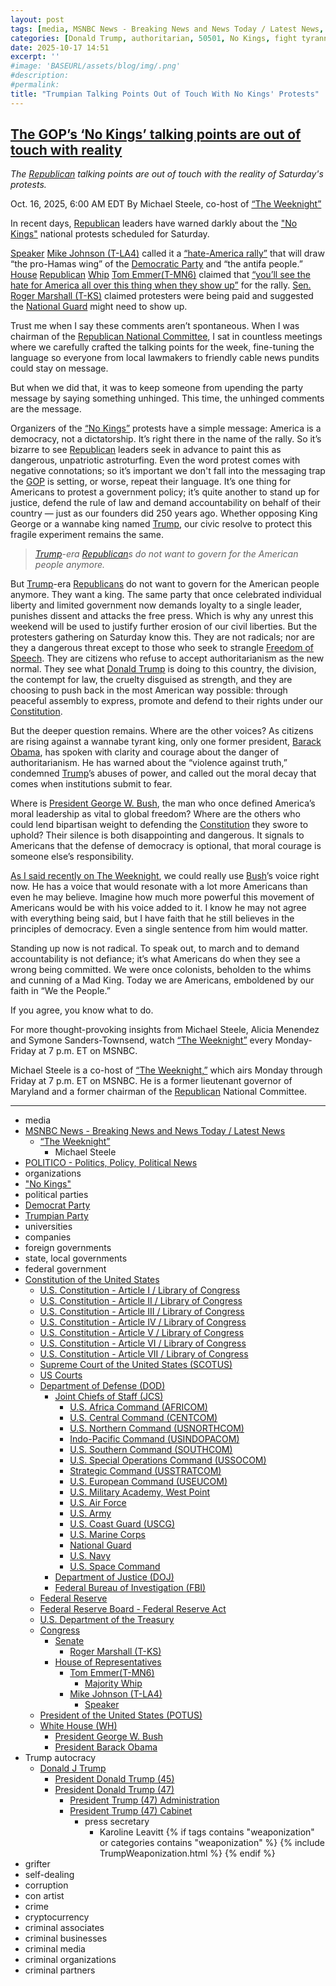 ```yaml
---
layout: post
tags: [media, MSNBC News - Breaking News and News Today / Latest News, “The Weeknight”, Michael Steele, POLITICO - Politics Policy Political News, organizations, “No Kings”, political parties, Democrat Party, Trumpian Party, universities, companies, foreign governments, state local governments, federal government, Constitution of the United States, U.S. Constitution - Article I / Library of Congress, U.S. Constitution - Article II / Library of Congress, U.S. Constitution - Article III / Library of Congress, U.S. Constitution - Article IV / Library of Congress, U.S. Constitution - Article V / Library of Congress, U.S. Constitution - Article VI / Library of Congress, U.S. Constitution - Article VII / Library of Congress, Supreme Court of the United States (SCOTUS), US Courts, Department of Defense (DOD), Joint Chiefs of Staff (JCS), U.S. Africa Command (AFRICOM), U.S. Central Command (CENTCOM), U.S. Northern Command (USNORTHCOM), Indo-Pacific Command (USINDOPACOM), U.S. Southern Command (SOUTHCOM), U.S. Special Operations Command (USSOCOM), Strategic Command (USSTRATCOM), U.S. European Command (USEUCOM), U.S. Military Academy West Point, U.S. Air Force, U.S. Army, U.S. Coast Guard (USCG), U.S. Marine Corps, National Guard, U.S. Navy, U.S. Space Command, Department of Justice (DOJ), Federal Bureau of Investigation (FBI), Federal Reserve, Federal Reserve Board - Federal Reserve Act, U.S. Department of the Treasury, Congress, Senate, Roger Marshall (T-KS), House of Representatives, Tom Emmer(T-MN6), Mike Johnson (T-LA4), Speaker, President of the United States (POTUS), White House (WH), President George W. Bush, President Barack Obama, Trump autocracy, Donald J Trump, President Donald Trump (45), President Donald Trump (47), President Trump (47) Administration, President Trump (47) Cabinet, press secretary, Karoline Leavitt, grifter, self-dealing, corruption, con artist, crime, cryptocurrency, criminal associates, criminal businesses, criminal media, criminal organizations, criminal partners]
categories: [Donald Trump, authoritarian, 50501, No Kings, fight tyranny, defend liberty, Ezra Levin, Leah Greenberg]
date: 2025-10-17 14:51
excerpt: ''
#image: 'BASEURL/assets/blog/img/.png'
#description:
#permalink:
title: "Trumpian Talking Points Out of Touch With No Kings' Protests"
---
```



## [The GOP’s ‘No Kings’ talking points are out of touch with reality](https://www.msnbc.com/opinion/msnbc-opinion/no-kings-protests-trump-republican-warnings-rcna237845)

*The [Republican](https://www.gop.com/) talking points are out of touch with the reality of Saturday's protests.*

Oct. 16, 2025, 6:00 AM EDT
By Michael Steele, co-host of [“The Weeknight”](https://www.msnbc.com/weeknight)

In recent days, [Republican](https://www.gop.com/) leaders have warned darkly about the ["No Kings"](https://www.nokings.org/) national protests scheduled for Saturday.

[Speaker](https://speaker.house.gov/) [Mike Johnson (T-LA4)](https://mikejohnson.house.gov/) called it a [“hate-America rally”](https://www.politico.com/news/2025/10/10/no-kings-protest-mike-johnson-00602705) that will ​​draw “the pro-Hamas wing” of the [Democratic Party](https://www.democrats.org/) and “the antifa people.” [House](https://www.house.gov/) [Republican](https://www.gop.com/) [Whip](https://www.majoritywhip.gov/) [Tom Emmer(T-MN6)](http://www.house.gov/representatives) claimed that [“you’ll see the hate for America all over this thing when they show up”](https://www.majoritywhip.gov/news/documentsingle.aspx?DocumentID=3518) for the rally. [Sen.](https://www.senate.gov/) [Roger Marshall (T-KS)](https://www.marshall.senate.gov/) claimed protesters were being paid and suggested the [National Guard](https://www.nationalguard.mil/) might need to show up.

Trust me when I say these comments aren’t spontaneous. When I was chairman of the [Republican National Committee](https://rnc.org/), I sat in countless meetings where we carefully crafted the talking points for the week, fine-tuning the language so everyone from local lawmakers to friendly cable news pundits could stay on message.

But when we did that, it was to keep someone from upending the party message by saying something unhinged. This time, the unhinged comments are the message.

Organizers of the [“No Kings”](https://www.nokings.org/) protests have a simple message: America is a democracy, not a dictatorship. It’s right there in the name of the rally. So it’s bizarre to see [Republican](https://www.gop.com/) leaders seek in advance to paint this as dangerous, unpatriotic astroturfing. Even the word protest comes with negative connotations; so it’s important we don't fall into the messaging trap the [GOP](https://www.gop.com/) is setting, or worse, repeat their language. It’s one thing for Americans to protest a government policy; it’s quite another to stand up for justice, defend the rule of law and demand accountability on behalf of their country — just as our founders did 250 years ago. Whether opposing King George or a wannabe king named [Trump](https://www.donaldjtrump.com/), our civic resolve to protect this fragile experiment remains the same.

> *[Trump](https://www.donaldjtrump.com/)-era [Republican](https://www.gop.com/)s do not want to govern for the American people anymore.*

But [Trump](https://www.donaldjtrump.com/)-era [Republicans](https://www.gop.com/) do not want to govern for the American people anymore. They want a king. The same party that once celebrated individual liberty and limited government now demands loyalty to a single leader, punishes dissent and attacks the free press. Which is why any unrest this weekend will be used to justify further erosion of our civil liberties. But the protesters gathering on Saturday know this. They are not radicals; nor are they a dangerous threat except to those who seek to strangle [Freedom of Speech](https://constitution.congress.gov/constitution/amendment-1/). They are citizens who refuse to accept authoritarianism as the new normal. They see what [Donald Trump](https://www.donaldjtrump.com/) is doing to this country, the division, the contempt for law, the cruelty disguised as strength, and they are choosing to push back in the most American way possible: through peaceful assembly to express, promote and defend to their rights under our [Constitution](https://constitution.congress.gov/constitution/).

But the deeper question remains. Where are the other voices? As citizens are rising against a wannabe tyrant king, only one former president, [Barack Obama](https://obamawhitehouse.archives.gov/), has spoken with clarity and courage about the danger of authoritarianism. He has warned about the “violence against truth,” condemned [Trump](https://www.donaldjtrump.com/)’s abuses of power, and called out the moral decay that comes when institutions submit to fear.

Where is [President George W. Bush](https://georgewbush-whitehouse.archives.gov/), the man who once defined America’s moral leadership as vital to global freedom? Where are the others who could lend bipartisan weight to defending the [Constitution](https://constitution.congress.gov/constitution/) they swore to uphold? Their silence is both disappointing and dangerous. It signals to Americans that the defense of democracy is optional, that moral courage is someone else’s responsibility.

[As I said recently on The Weeknight](https://www.msnbc.com/top-stories/latest/barack-obama-marc-maron-trump-national-guard-george-w-bush-rcna237648), we could really use [Bush](https://georgewbush-whitehouse.archives.gov/)’s voice right now. He has a voice that would resonate with a lot more Americans than even he may believe. Imagine how much more powerful this movement of Americans would be with his voice added to it. I know he may not agree with everything being said, but I have faith that he still believes in the principles of democracy. Even a single sentence from him would matter.

Standing up now is not radical. To speak out, to march and to demand accountability is not defiance; it’s what Americans do when they see a wrong being committed. We were once colonists, beholden to the whims and cunning of a Mad King. Today we are Americans, emboldened by our faith in “We the People.”

If you agree, you know what to do.

For more thought-provoking insights from Michael Steele, Alicia Menendez and Symone Sanders-Townsend, watch [“The Weeknight”](https://www.msnbc.com/weeknight) every Monday-Friday at 7 p.m. ET on MSNBC.

Michael Steele is a co-host of [“The Weeknight,”](https://www.msnbc.com/weeknight) which airs Monday through Friday at 7 p.m. ET on MSNBC. He is a former lieutenant governor of Maryland and a former chairman of the [Republican](https://www.gop.com/) National Committee.

----
- media
- [MSNBC News - Breaking News and News Today / Latest News](https://www.msnbc.com/)
    - [“The Weeknight”](https://www.msnbc.com/weeknight)
        - Michael Steele
- [POLITICO - Politics, Policy, Political News](https://www.politico.com/)
- organizations
- ["No Kings"](https://www.nokings.org/)
- political parties
- [Democrat Party](https://www.democrats.org/)
- [Trumpian Party](https://www.gop.com/)
- universities
- companies
- foreign governments
- state, local governments 
- federal government
- [Constitution of the United States](https://constitution.congress.gov/constitution/)
    - [U.S. Constitution - Article I / Library of Congress](https://constitution.congress.gov/constitution/article-1/)
    - [U.S. Constitution - Article II / Library of Congress](https://constitution.congress.gov/constitution/article-2/)
    - [U.S. Constitution - Article III / Library of Congress](https://constitution.congress.gov/constitution/article-3/)
    - [U.S. Constitution - Article IV / Library of Congress](https://constitution.congress.gov/constitution/article-4/)
    - [U.S. Constitution - Article V / Library of Congress](https://constitution.congress.gov/constitution/article-5/)
    - [U.S. Constitution - Article VI / Library of Congress](https://constitution.congress.gov/constitution/article-6/)
    - [U.S. Constitution - Article VII / Library of Congress](https://constitution.congress.gov/constitution/article-7/)
    - [Supreme Court of the United States (SCOTUS)](https://www.supremecourt.gov/)
    - [US Courts](https://www.uscourts.gov/)
    - [Department of Defense (DOD)](https://www.defense.gov/)
        - [Joint Chiefs of Staff (JCS)](https://www.jcs.mil/)
            - [U.S. Africa Command (AFRICOM)](https://www.africom.mil/)
            - [U.S. Central Command (CENTCOM)](https://www.centcom.mil/)
            - [U.S. Northern Command (USNORTHCOM)](https://www.northcom.mil/)
            - [Indo-Pacific Command (USINDOPACOM)](https://www.pacom.mil/)
            - [U.S. Southern Command (SOUTHCOM)](http://www.southcom.mil/)
            - [U.S. Special Operations Command (USSOCOM)](https://www.socom.mil/)
            - [Strategic Command (USSTRATCOM)](http://www.stratcom.mil/)
            - [U.S. European Command (USEUCOM)](https://www.eucom.mil/)
            - [U.S. Military Academy, West Point](https://www.westpoint.edu/)
            - [U.S. Air Force](https://www.af.mil/)
            - [U.S. Army](https://www.army.mil/)
            - [U.S. Coast Guard (USCG)](https://www.uscg.mil/)
            - [U.S. Marine Corps](https://www.marines.mil/)
            - [National Guard](https://www.nationalguard.mil/)
            - [U.S. Navy](https://www.navy.mil/)
            - [U.S. Space Command](https://www.spacecom.mil/)
        - [Department of Justice (DOJ)](https://www.justice.gov/)
        - [Federal Bureau of Investigation (FBI)](https://www.fbi.gov/)
    - [Federal Reserve](https://www.federalreserve.gov/)
    - [Federal Reserve Board - Federal Reserve Act](https://www.federalreserve.gov/aboutthefed/fract.htm)
    - [U.S. Department of the Treasury](https://home.treasury.gov/)
    - [Congress](https://www.congress.gov/)
        - [Senate](https://www.senate.gov/)
            - [Roger Marshall (T-KS)](https://www.marshall.senate.gov/)
        - [House of Representatives](https://www.house.gov/)
            - [Tom Emmer(T-MN6)](http://www.house.gov/representatives)
                - [Majority Whip](https://www.majoritywhip.gov/)
            - [Mike Johnson (T-LA4)](https://mikejohnson.house.gov/)
                - [Speaker](https://speaker.house.gov/)
    - [President of the United States (POTUS)](https://www.whitehouse.gov/)
    - [White House (WH)](https://www.whitehouse.gov/)
        - [President George W. Bush](https://georgewbush-whitehouse.archives.gov/)
        - [President Barack Obama](https://obamawhitehouse.archives.gov/)
- Trump autocracy
    - [Donald J Trump](https://www.donaldjtrump.com/)
        - [President Donald Trump (45)](https://trumpwhitehouse.archives.gov/)
        - [President Donald Trump (47)](https://www.whitehouse.gov/administration/donald-j-trump/)
            - [President Trump (47) Administration](https://www.whitehouse.gov/administration/)
            - [President Trump (47) Cabinet](https://www.whitehouse.gov/administration/the-cabinet/)
                - press secretary
                    - Karoline Leavitt
{% if tags contains "weaponization" or categories contains "weaponization" %}
  {% include TrumpWeaponization.html %}
{% endif %}
- grifter
- self-dealing
- corruption
- con artist
- crime
- cryptocurrency
- criminal associates
- criminal businesses
- criminal media
- criminal organizations
- criminal partners